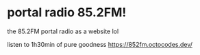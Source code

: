 # portal radio 85.2FM!
the 85.2FM portal radio as a website lol

listen to 1h30min of pure goodness
https://852fm.octocodes.dev/
